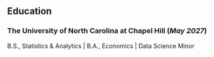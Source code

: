 ## Education

### The University of North Carolina at Chapel Hill (_May 2027_)
B.S., Statistics & Analytics | B.A., Economics | Data Science Minor
